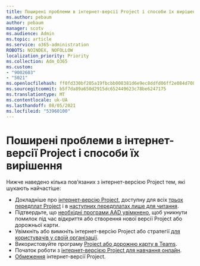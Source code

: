```yaml
---
title: Поширені проблеми в інтернет-версії Project і способи їх вирішення
ms.author: pebaum
author: pebaum
manager: scotv
ms.audience: Admin
ms.topic: article
ms.service: o365-administration
ROBOTS: NOINDEX, NOFOLLOW
localization_priority: Priority
ms.collection: Adm_O365
ms.custom:
- "9002603"
- "5021"
ms.openlocfilehash: ff0fd330bf205a19fbcbb008381d6e9ec8ddfd06ff2e084d708cffac9f16f079
ms.sourcegitcommit: b5f7da89a650d2915dc652449623c78be6247175
ms.translationtype: MT
ms.contentlocale: uk-UA
ms.lasthandoff: 08/05/2021
ms.locfileid: "53960100"
---
```

# <a name="project-for-the-web-common-issues-and-resolutions"></a>Поширені проблеми в інтернет-версії Project і способи їх вирішення

Нижче наведено кілька пов’язаних з інтернет-версією Project тем, які шукають найчастіше:

- Докладніше про [інтернет-версію Project](https://support.microsoft.com/office/what-is-project-for-the-web-c19b2421-3c9d-4037-97c6-f66b6e1d2eb5), доступну для всіх [трьох передплат Project](https://products.office.com/project/compare-microsoft-project-management-software) і в [наступних передплатах лише для читання](https://docs.microsoft.com/project-for-the-web/office-365-user-view-access-to-project-and-roadmap).
- Підтвердьте, що [необхідні програми AAD увімкнено](https://techcommunity.microsoft.com/t5/project-support-blog/roadmap-have-you-disabled-some-necessary-services/ba-p/815067), щоб уникнути помилок під час відкриття або створення нової версії Project або дорожньої карти.
- Увімкніть або вимкніть інтернет-версію Project або стратегії [для користувачів у своїй організації](https://docs.microsoft.com/project-for-the-web/turn-project-for-the-web-off).
- Використовуйте програму [Project або дорожню карту в Teams](https://support.microsoft.com/office/2dc584e6-2f6c-4e2d-9008-0b3f6845eb52).
- Початок роботи з [інтернет-версією Project для навчання онлайн](https://support.office.com/article/50bf3e29-0f0d-4b7a-9d2c-7c78389b67ad).
- [Обмеження](https://docs.microsoft.com/project-for-the-web/project-for-the-web-limits-and-boundaries) інтернет-версії Project.
